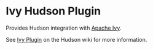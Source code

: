 Ivy Hudson Plugin
=================

Provides Hudson integration with [Apache Ivy](http://ant.apache.org/ivy/).

See [Ivy Plugin](http://wiki.hudson-ci.org/display/HUDSON/Ivy+Plugin) on the Hudson wiki for more information.
